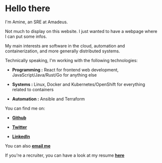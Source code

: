# Hello there

I'm Amine, an SRE at Amadeus.

Not much to display on this website. I just wanted to have a webpage where I can put some infos.

My main interests are software in the cloud, automation and containerization, and more generally distributed systems.

Technically speaking, I'm working with the following technologies:

- **Programming :** React for frontend web development, JavaScript/Java/Rust/Go for anything else

- **Systems :** Linux, Docker and Kubernetes/OpenShift for everything related to containers

- **Automation :** Ansible and Terraform

You can find me on:

- [**Github**](https:://github.com/aminerachyd)

- [**Twitter**](https:://twitter.com/RachydAmine)

- [**LinkedIn**](https:://www.linkedin.com/in/amine-rachyd/)

You can also [**email me**](mailto:aminerachyd99@gmail.com)

If you're a recruiter, you can have a look at my resume [**here**](./resume.md)
